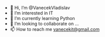 - 👋 Hi, I’m @VanecekVladislav
- 👀 I’m interested in IT
- 🌱 I’m currently learning Python
- 💞️ I’m looking to collaborate on ...
- 📫 How to reach me vanecekit@gmail.com

<!---
VanecekVladislav/VanecekVladislav is a ✨ special ✨ repository because its `README.md` (this file) appears on your GitHub profile.
You can click the Preview link to take a look at your changes.
--->
